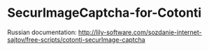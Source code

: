 SecurImageCaptcha-for-Cotonti
=============================

Russian documentation: http://lily-software.com/sozdanie-internet-sajtov/free-scripts/cotonti-securImage-captcha
